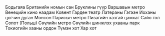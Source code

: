 Бодьгаяа
Британийн номын сан
Бруклины гүүр
Варшавын метро
Венецийн кино наадам
Ковент Гарден театр
Латераны Гэгээн Иоханы цогчин дуган
Монсон
Парисын метро
Пизагийн хазгай цамхаг
Сайо гол
Сопот (Польш)
Сөүлийн метро
Сөүлийн шинжлэх ухааны парк
Токиогийн хааны ордон
Түмэн хот
Хар хот
